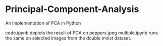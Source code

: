 # Principal-Component-Analysis
An implementation of PCA in Python

code.ipynb depicts the result of PCA on peppers.jpeg
multiple.ipynb runs the same on selected images from the double mnist dataset.
